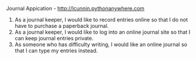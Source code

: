 Journal Appication - http://lcunnin.pythonanywhere.com

1. As a journal keeper, I would like to record entries online so that I do not have to purchase a paperback journal.
2. As a journal keeper, I would like to log into an online journal site so that I can keep journal entries private.
3. As someone who has difficulty writing, I would like an online journal so that I can type my entries instead.
